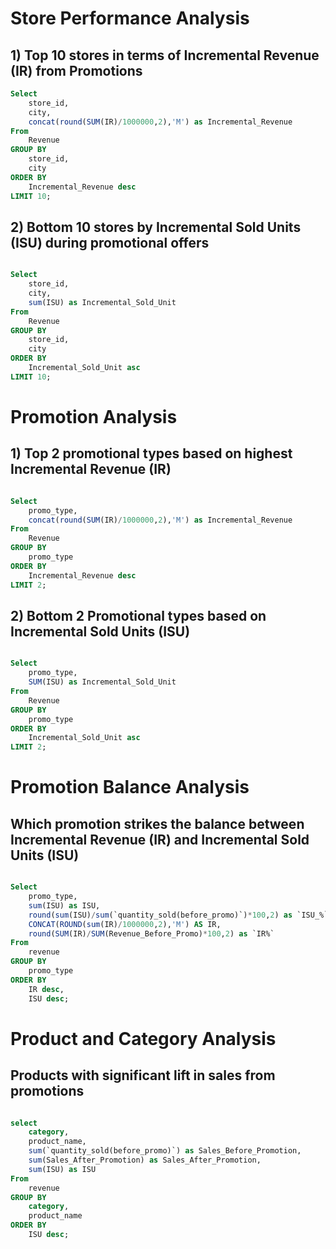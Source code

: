# Store Performance Analysis

## 1) Top 10 stores in terms of Incremental Revenue (IR) from Promotions

```sql
Select 
    store_id,
    city,
    concat(round(SUM(IR)/1000000,2),'M') as Incremental_Revenue
From 
    Revenue
GROUP BY 
    store_id,
    city
ORDER BY 
    Incremental_Revenue desc
LIMIT 10;
```
## 2) Bottom 10 stores by Incremental Sold Units (ISU) during promotional offers
```sql

Select 
    store_id,
    city,
    sum(ISU) as Incremental_Sold_Unit
From 
    Revenue
GROUP BY 
    store_id,
    city
ORDER BY 
    Incremental_Sold_Unit asc
LIMIT 10;
```

# Promotion Analysis

## 1) Top 2 promotional types based on highest Incremental Revenue (IR)
``` sql

Select 
    promo_type,
    concat(round(SUM(IR)/1000000,2),'M') as Incremental_Revenue
From 
    Revenue
GROUP BY 
    promo_type
ORDER BY 
    Incremental_Revenue desc
LIMIT 2;

```
## 2) Bottom 2 Promotional types based on Incremental Sold Units (ISU)
``` sql

Select 
    promo_type,
    SUM(ISU) as Incremental_Sold_Unit
From 
    Revenue
GROUP BY 
    promo_type 
ORDER BY 
    Incremental_Sold_Unit asc
LIMIT 2;

```
# Promotion Balance Analysis
## Which promotion strikes the balance between Incremental Revenue (IR) and Incremental Sold Units (ISU)
```sql

Select 
    promo_type,
    sum(ISU) as ISU,
    round(sum(ISU)/sum(`quantity_sold(before_promo)`)*100,2) as `ISU_%`,
    CONCAT(ROUND(sum(IR)/1000000,2),'M') AS IR,
    round(SUM(IR)/SUM(Revenue_Before_Promo)*100,2) as `IR%`
From 
    revenue 
GROUP BY 
    promo_type
ORDER BY 
    IR desc,
    ISU desc;

```

# Product and Category Analysis
## Products with significant lift in sales from promotions
```sql

select 
    category,
    product_name,
    sum(`quantity_sold(before_promo)`) as Sales_Before_Promotion,
    sum(Sales_After_Promotion) as Sales_After_Promotion,
    sum(ISU) as ISU
From 
    revenue
GROUP BY 
    category,
    product_name
ORDER BY 
    ISU desc;

```

